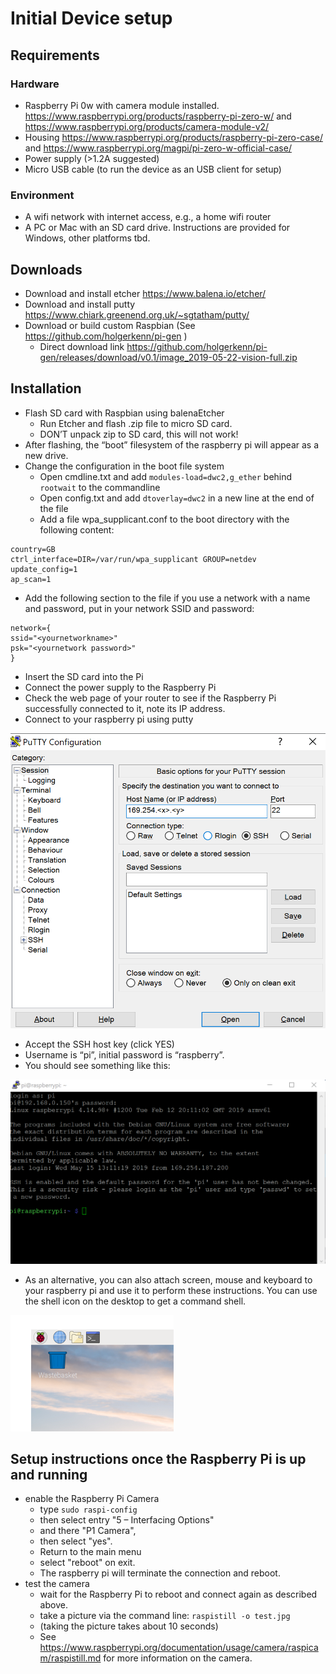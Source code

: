 # Initial Device setup

## Requirements

### Hardware

* Raspberry Pi 0w with camera module installed. https://www.raspberrypi.org/products/raspberry-pi-zero-w/ and https://www.raspberrypi.org/products/camera-module-v2/  
* Housing https://www.raspberrypi.org/products/raspberry-pi-zero-case/ and https://www.raspberrypi.org/magpi/pi-zero-w-official-case/  
* Power supply (>1.2A suggested)
* Micro USB cable (to run the device as an USB client for setup)

### Environment

* A wifi network with internet access, e.g., a home wifi router 
* A PC or Mac with an SD card drive. Instructions are provided for Windows, other platforms tbd. 

## Downloads

* Download and install etcher https://www.balena.io/etcher/ 
* Download and install putty https://www.chiark.greenend.org.uk/~sgtatham/putty/  
* Download or build custom Raspbian (See https://github.com/holgerkenn/pi-gen )
  * Direct download link https://github.com/holgerkenn/pi-gen/releases/download/v0.1/image_2019-05-22-vision-full.zip

## Installation

* Flash SD card with Raspbian using balenaEtcher 
  * Run Etcher and flash .zip file to micro SD card. 
  * DON’T unpack zip to SD card, this will not work!
* After flashing, the “boot” filesystem of the raspberry pi will appear as a new drive. 
* Change the configuration in the boot file system
  * Open cmdline.txt and add `modules-load=dwc2,g_ether` behind `rootwait` to the commandline
  * Open config.txt and add `dtoverlay=dwc2` in a new line at the end of the file 
  * Add a file wpa_supplicant.conf to the boot directory with the following content: 
```
country=GB 
ctrl_interface=DIR=/var/run/wpa_supplicant GROUP=netdev 
update_config=1 
ap_scan=1 
```
  * Add the following section to the file if you use a network with a name and password, put in your network SSID and password: 
```
network={ 
ssid="<yournetworkname>" 
psk="<yournetwork password>" 
} 
```
* Insert the SD card into the Pi 
* Connect the power supply to the Raspberry Pi 
* Check the web page of your router to see if the Raspberry Pi successfully connected to it, note its IP address.
* Connect to your raspberry pi using putty 

![Putty Configuration Dialog](putty-config.png)

* Accept the SSH host key (click YES) 
* Username is “pi”, initial password is “raspberry”.  
* You should see something like this: 

![Putty Terminal Window](putty-terminal.png)

* As an alternative, you can also attach screen, mouse and keyboard to your raspberry pi and use it to perform these instructions. You can use the shell icon on the desktop to get a command shell.

![Command Shell on Raspbian Desktop](desktop-command-window.png)


## Setup instructions once the Raspberry Pi is up and running

* enable the Raspberry Pi Camera
  * type `sudo raspi-config`
  * then select entry "5 – Interfacing Options" 
  * and there "P1 Camera", 
  * then select "yes". 
  * Return to the main menu
  * select "reboot" on exit.
  * The raspberry pi will terminate the connection and reboot.
* test the camera
  * wait for the Raspberry Pi to reboot and connect again as described above.
  * take a picture via the command line: `raspistill -o test.jpg`
  * (taking the picture takes about 10 seconds)
  * See https://www.raspberrypi.org/documentation/usage/camera/raspicam/raspistill.md for more information on the camera. 
